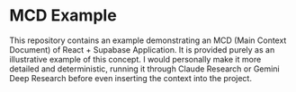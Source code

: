 # MCD Example

This repository contains an example demonstrating an MCD (Main Context Document) of React + Supabase Application. It is provided purely as an illustrative example of this concept. I would personally make it more detailed and deterministic, running it through Claude Research or Gemini Deep Research before even inserting the context into the project.
